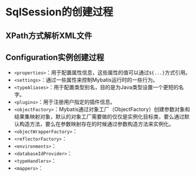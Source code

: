 # SqlSession的创建过程

## XPath方式解析XML文件





## Configuration实例创建过程



- `<properties>`：用于配置属性信息，这些属性的值可以通过`${...}`方式引用。
- `<settings>`：通过一些属性来控制Mybatis运行时的一些行为。
- `<typeAliases>`：用于配置类型别名，目的是为Java类型设置一个更短的名字。
- `<plugins>`：用于注册用户指定的插件信息。
- `<objectFactory>`：Mybatis通过对象工厂（ObjectFactory）创建参数对象和结果集映射对象，默认的对象工厂需要做的仅仅是实例化目标类，要么通过默认构造方法，要么在参数映射存在的时候通过参数构造方法来实例化。
- `<objectWrapperFactory>`：
- `<reflectorFactory>`：
- `<environments>`：
- `<databaseIdProvider>`：
- `<typeHandlers>`：
- `<mappers>`：

